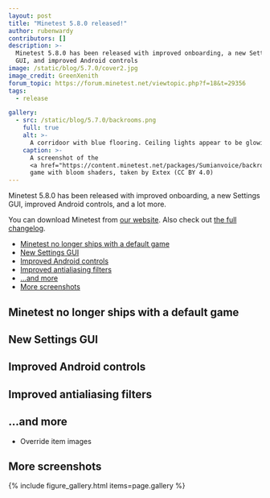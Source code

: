 ```yaml
---
layout: post
title: "Minetest 5.8.0 released!"
author: rubenwardy
contributors: []
description: >-
  Minetest 5.8.0 has been released with improved onboarding, a new Settings
  GUI, and improved Android controls
image: /static/blog/5.7.0/cover2.jpg
image_credit: GreenXenith
forum_topic: https://forum.minetest.net/viewtopic.php?f=18&t=29356
tags:
  - release

gallery:
  - src: /static/blog/5.7.0/backrooms.png
    full: true
    alt: >-
      A corridoor with blue flooring. Ceiling lights appear to be glowing with a bloom effect.
    caption: >-
      A screenshot of the
      <a href="https://content.minetest.net/packages/Sumianvoice/backroomtest/">Backrooms</a>
      game with bloom shaders, taken by Extex (CC BY 4.0)
---
```


Minetest 5.8.0 has been released with improved onboarding, a new Settings GUI,
improved Android controls, and a lot more.

You can download Minetest from
[our website](https://www.minetest.net/downloads/).
Also check out
[the full changelog](https://dev.minetest.net/Changelog#5.7.0_.E2.86.92_5.8.0).

<!-- more -->

- [Minetest no longer ships with a default game](#minetest-no-longer-ships-with-a-default-game)
- [New Settings GUI](#new-settings-gui)
- [Improved Android controls](#improved-android-controls)
- [Improved antialiasing filters](#improved-antialiasing-filters)
- [...and more](#and-more)
- [More screenshots](#more-screenshots)


## Minetest no longer ships with a default game

## New Settings GUI

## Improved Android controls

## Improved antialiasing filters

## ...and more

* Override item images


## More screenshots

{% include figure_gallery.html items=page.gallery %}
